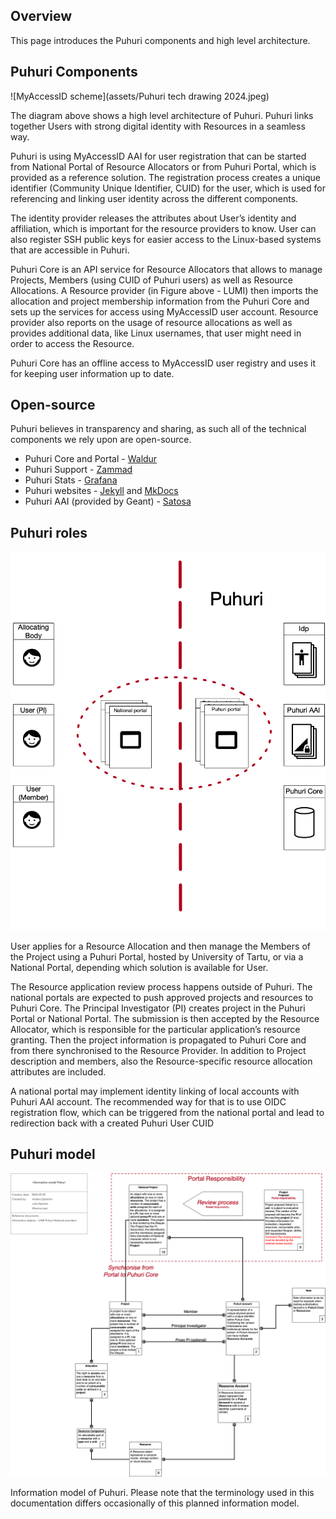 ## Overview

This page introduces the Puhuri components and high level architecture. 

## Puhuri Components

![MyAccessID scheme](assets/Puhuri tech drawing 2024.jpeg)

The diagram above shows a high level architecture of Puhuri. Puhuri links together Users with strong digital identity
with Resources in a seamless way.

Puhuri is using MyAccessID AAI for user registration that can be started from National Portal of Resource Allocators
or from Puhuri Portal, which is provided as a reference solution. The registration process creates a unique identifier
(Community Unique Identifier, CUID) for the user, which is used for referencing and linking user identity across the
different components.

The identity provider releases the attributes about User’s identity and affiliation, which is important for the
resource providers to know. User can also register SSH public keys for easier access to the Linux-based systems that
are accessible in Puhuri. 

Puhuri Core is an API service for Resource Allocators that allows to manage Projects, Members (using CUID of Puhuri users)
as well as Resource Allocations. A Resource provider (in Figure above - LUMI) then imports the allocation and project
membership information from the Puhuri Core and sets up the services for access using MyAccessID user account. Resource
provider also reports on the usage of resource allocations as well as provides additional data, like Linux usernames, that
user might need in order to access the Resource.

Puhuri Core has an offline access to MyAccessID user registry and uses it for keeping user information up to date.

## Open-source

Puhuri believes in transparency and sharing, as such all of the technical components we rely upon are open-source.

- Puhuri Core and Portal - [Waldur](https://github.com/waldur)
- Puhuri Support - [Zammad](https://github.com/zammad/zammad)
- Puhuri Stats - [Grafana](https://github.com/grafana/grafana/)
- Puhuri websites - [Jekyll](https://github.com/jekyll/jekyll/) and [MkDocs](https://github.com/mkdocs/mkdocs/)
- Puhuri AAI (provided by Geant) - [Satosa](https://github.com/IdentityPython/SATOSA)

## Puhuri roles
![Roles](assets/puhuri-roles.png)

User applies for a Resource Allocation and then manage the Members of the Project using a Puhuri Portal, hosted by University of Tartu, or via a National Portal, depending which solution is available for User.

The Resource application review process happens outside of Puhuri. The national portals are expected to push approved projects and resources  to Puhuri Core. The Principal Investigator (PI) creates project in the Puhuri Portal or National Portal. The submission is then accepted by the Resource Allocator, which is responsible for the particular application’s resource granting. Then the project information is propagated to Puhuri Core and from there synchronised to the Resource Provider. In addition to Project description and members, also the Resource-specific resource allocation attributes are included. 

A national portal may implement identity linking of local accounts with Puhuri AAI account. The recommended way for that is to use OIDC registration flow, which can be triggered from the national portal  and lead to  redirection back with a created Puhuri User CUID

## Puhuri model
![Model](assets/puhuri-model.png)

Information model of Puhuri. Please note that the terminology used in this documentation differs occasionally of this planned information model. 
